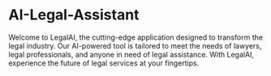 # AI-Legal-Assistant
Welcome to LegalAI, the cutting-edge application designed to transform the legal industry. Our AI-powered tool is tailored to meet the needs of lawyers, legal professionals, and anyone in need of legal assistance. With LegalAI, experience the future of legal services at your fingertips.
